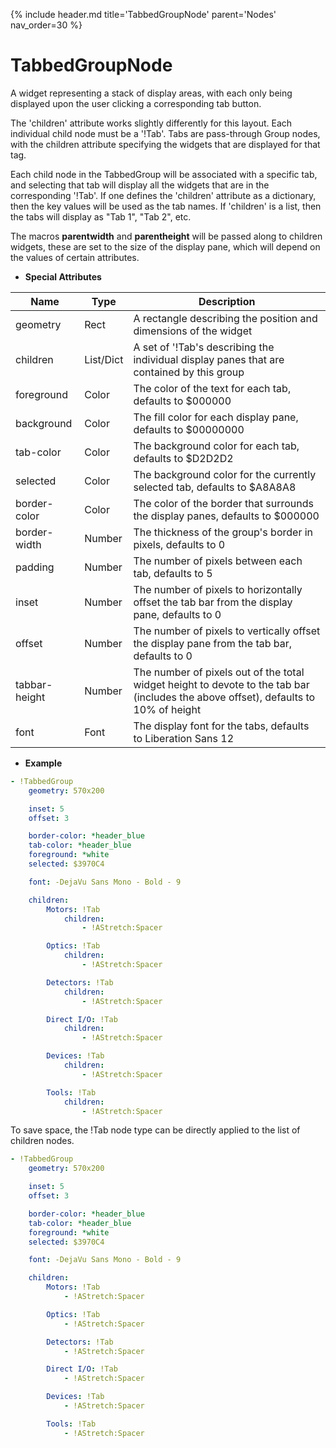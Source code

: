 {% include header.md title='TabbedGroupNode' parent='Nodes' nav_order=30 %}
<a id="TabbedGroupNode"></a>

# TabbedGroupNode

A widget representing a stack of display areas, with each only being displayed upon the user clicking a corresponding tab button.

The 'children' attribute works slightly differently for this layout. Each individual child node must be a '!Tab'. Tabs are pass-through
Group nodes, with the children attribute specifying the widgets that are displayed for that tag.

Each child node in the TabbedGroup will be associated with a specific tab, and selecting that tab will display all the
widgets that are in the corresponding '!Tab'. If one defines the 'children' attribute as a dictionary, then the key values will
be used as the tab names. If 'children' is a list, then the tabs will display as "Tab 1", "Tab 2", etc.

The macros __parentwidth__ and __parentheight__ will be passed along to children widgets, these are set to the size of the display
pane, which will depend on the values of certain attributes.


* **Special Attributes**

|     Name     |    Type   | Description|
|--------------|-----------|------------|
| geometry     | Rect      | A rectangle describing the position and dimensions of the widget |
| children     | List/Dict | A set of '!Tab's describing the individual display panes that are contained by this group |
| foreground   | Color     | The color of the text for each tab, defaults to $000000 |
| background   | Color     | The fill color for each display pane, defaults to $00000000 |
| tab-color    | Color     | The background color for each tab, defaults to $D2D2D2 |
| selected     | Color     | The background color for the currently selected tab, defaults to $A8A8A8 |
| border-color | Color     | The color of the border that surrounds the display panes, defaults to $000000 |
| border-width | Number    | The thickness of the group's border in pixels, defaults to 0 |
| padding      | Number    | The number of pixels between each tab, defaults to 5 |
| inset        | Number    | The number of pixels to horizontally offset the tab bar from the display pane, defaults to 0 |
| offset       | Number    | The number of pixels to vertically offset the display pane from the tab bar, defaults to 0 |
| tabbar-height| Number    | The number of pixels out of the total widget height to devote to the tab bar (includes the above offset), defaults to 10% of height |
| font         | Font      | The display font for the tabs, defaults to Liberation Sans 12 |


* **Example**

```yaml
- !TabbedGroup
    geometry: 570x200

    inset: 5
    offset: 3

    border-color: *header_blue
    tab-color: *header_blue
    foreground: *white
    selected: $3970C4

    font: -DejaVu Sans Mono - Bold - 9

    children:
        Motors: !Tab
            children:
                - !AStretch:Spacer

        Optics: !Tab
            children:
                - !AStretch:Spacer

        Detectors: !Tab
            children:
                - !AStretch:Spacer

        Direct I/O: !Tab
            children:
                - !AStretch:Spacer

        Devices: !Tab
            children:
                - !AStretch:Spacer

        Tools: !Tab
            children:
                - !AStretch:Spacer
```

To save space, the !Tab node type can be directly applied to the list of children nodes.

```yaml
- !TabbedGroup
    geometry: 570x200

    inset: 5
    offset: 3

    border-color: *header_blue
    tab-color: *header_blue
    foreground: *white
    selected: $3970C4

    font: -DejaVu Sans Mono - Bold - 9

    children:
        Motors: !Tab
            - !AStretch:Spacer

        Optics: !Tab
            - !AStretch:Spacer

        Detectors: !Tab
            - !AStretch:Spacer

        Direct I/O: !Tab
            - !AStretch:Spacer

        Devices: !Tab
            - !AStretch:Spacer

        Tools: !Tab
            - !AStretch:Spacer
```


